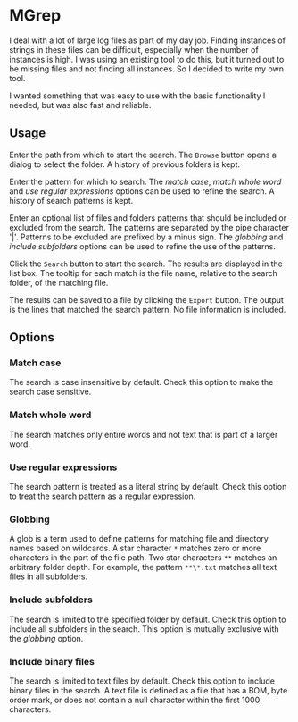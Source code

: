 # MGrep

I deal with a lot of large log files as part of my day job. Finding instances of
strings in these files can be difficult, especially when the number of instances is
high. I was using an existing tool to do this, but it turned out to be missing files
and not finding all instances. So I decided to write my own tool.

I wanted something that was easy to use with the basic functionality I needed, but was
also fast and reliable.

## Usage

Enter the path from which to start the search. The `Browse` button opens a dialog to
select the folder. A history of previous folders is kept.

Enter the pattern for which to search. The _match case_, _match whole word_ and _use
regular expressions_ options can be used to refine the search. A history of search
patterns is kept.

Enter an optional list of files and folders patterns that should be included or
excluded from the search. The patterns are separated by the pipe character '|'.
Patterns to be excluded are prefixed by a minus sign. The _globbing_ and _include
subfolders_ options can be used to refine the use of the patterns.

Click the `Search` button to start the search. The results are displayed in the list
box. The tooltip for each match is the file name, relative to the search folder, of the
matching file.

The results can be saved to a file by clicking the `Export` button. The output is the
lines that matched the search pattern. No file information is included.

## Options

### Match case

The search is case insensitive by default. Check this option to make the search case
sensitive.

### Match whole word

The search matches only entire words and not text that is part of a larger word.

### Use regular expressions

The search pattern is treated as a literal string by default. Check this option to
treat the search pattern as a regular expression.

### Globbing

A glob is a term used to define patterns for matching file and directory names based
on wildcards. A star character `*` matches zero or more characters in the part of the
file path. Two star characters `**` matches an arbitrary folder depth. For example,
the pattern  `**\*.txt` matches all text files in all subfolders.

### Include subfolders

The search is limited to the specified folder by default. Check this option to include
all subfolders in the search. This option is mutually exclusive with the _globbing_
option.

### Include binary files

The search is limited to text files by default. Check this option to include binary
files in the search. A text file is defined as a file that has a BOM, byte order mark,
or does not contain a null character within the first 1000 characters.
